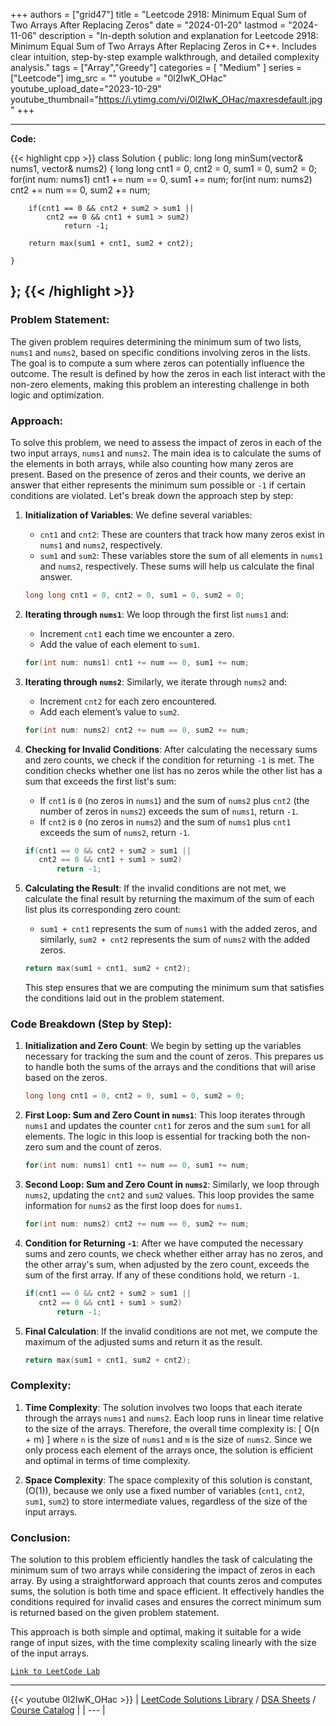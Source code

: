 
+++
authors = ["grid47"]
title = "Leetcode 2918: Minimum Equal Sum of Two Arrays After Replacing Zeros"
date = "2024-01-20"
lastmod = "2024-11-06"
description = "In-depth solution and explanation for Leetcode 2918: Minimum Equal Sum of Two Arrays After Replacing Zeros in C++. Includes clear intuition, step-by-step example walkthrough, and detailed complexity analysis."
tags = ["Array","Greedy"]
categories = [
    "Medium"
]
series = ["Leetcode"]
img_src = ""
youtube = "0l2IwK_OHac"
youtube_upload_date="2023-10-29"
youtube_thumbnail="https://i.ytimg.com/vi/0l2IwK_OHac/maxresdefault.jpg"
+++



---
**Code:**

{{< highlight cpp >}}
class Solution {
public:
    long long minSum(vector<int>& nums1, vector<int>& nums2) {
        long long cnt1 = 0, cnt2 = 0, sum1 = 0, sum2 = 0;
        for(int num: nums1) cnt1 += num == 0, sum1 += num;
        for(int num: nums2) cnt2 += num == 0, sum2 += num;

        if(cnt1 == 0 && cnt2 + sum2 > sum1 ||
            cnt2 == 0 && cnt1 + sum1 > sum2)
                return -1;

        return max(sum1 + cnt1, sum2 + cnt2);

    }
};
{{< /highlight >}}
---

### Problem Statement:
The given problem requires determining the minimum sum of two lists, `nums1` and `nums2`, based on specific conditions involving zeros in the lists. The goal is to compute a sum where zeros can potentially influence the outcome. The result is defined by how the zeros in each list interact with the non-zero elements, making this problem an interesting challenge in both logic and optimization.

### Approach:
To solve this problem, we need to assess the impact of zeros in each of the two input arrays, `nums1` and `nums2`. The main idea is to calculate the sums of the elements in both arrays, while also counting how many zeros are present. Based on the presence of zeros and their counts, we derive an answer that either represents the minimum sum possible or `-1` if certain conditions are violated. Let's break down the approach step by step:

1. **Initialization of Variables**:
   We define several variables:
   - `cnt1` and `cnt2`: These are counters that track how many zeros exist in `nums1` and `nums2`, respectively.
   - `sum1` and `sum2`: These variables store the sum of all elements in `nums1` and `nums2`, respectively. These sums will help us calculate the final answer.

   ```cpp
   long long cnt1 = 0, cnt2 = 0, sum1 = 0, sum2 = 0;
   ```

2. **Iterating through `nums1`**:
   We loop through the first list `nums1` and:
   - Increment `cnt1` each time we encounter a zero.
   - Add the value of each element to `sum1`.

   ```cpp
   for(int num: nums1) cnt1 += num == 0, sum1 += num;
   ```

3. **Iterating through `nums2`**:
   Similarly, we iterate through `nums2` and:
   - Increment `cnt2` for each zero encountered.
   - Add each element’s value to `sum2`.

   ```cpp
   for(int num: nums2) cnt2 += num == 0, sum2 += num;
   ```

4. **Checking for Invalid Conditions**:
   After calculating the necessary sums and zero counts, we check if the condition for returning `-1` is met. The condition checks whether one list has no zeros while the other list has a sum that exceeds the first list's sum:
   - If `cnt1` is `0` (no zeros in `nums1`) and the sum of `nums2` plus `cnt2` (the number of zeros in `nums2`) exceeds the sum of `nums1`, return `-1`.
   - If `cnt2` is `0` (no zeros in `nums2`) and the sum of `nums1` plus `cnt1` exceeds the sum of `nums2`, return `-1`.

   ```cpp
   if(cnt1 == 0 && cnt2 + sum2 > sum1 ||
      cnt2 == 0 && cnt1 + sum1 > sum2)
          return -1;
   ```

5. **Calculating the Result**:
   If the invalid conditions are not met, we calculate the final result by returning the maximum of the sum of each list plus its corresponding zero count:
   - `sum1 + cnt1` represents the sum of `nums1` with the added zeros, and similarly, `sum2 + cnt2` represents the sum of `nums2` with the added zeros.

   ```cpp
   return max(sum1 + cnt1, sum2 + cnt2);
   ```

   This step ensures that we are computing the minimum sum that satisfies the conditions laid out in the problem statement.

### Code Breakdown (Step by Step):
1. **Initialization and Zero Count**:
   We begin by setting up the variables necessary for tracking the sum and the count of zeros. This prepares us to handle both the sums of the arrays and the conditions that will arise based on the zeros.

   ```cpp
   long long cnt1 = 0, cnt2 = 0, sum1 = 0, sum2 = 0;
   ```

2. **First Loop: Sum and Zero Count in `nums1`**:
   This loop iterates through `nums1` and updates the counter `cnt1` for zeros and the sum `sum1` for all elements. The logic in this loop is essential for tracking both the non-zero sum and the count of zeros.

   ```cpp
   for(int num: nums1) cnt1 += num == 0, sum1 += num;
   ```

3. **Second Loop: Sum and Zero Count in `nums2`**:
   Similarly, we loop through `nums2`, updating the `cnt2` and `sum2` values. This loop provides the same information for `nums2` as the first loop does for `nums1`.

   ```cpp
   for(int num: nums2) cnt2 += num == 0, sum2 += num;
   ```

4. **Condition for Returning `-1`**:
   After we have computed the necessary sums and zero counts, we check whether either array has no zeros, and the other array's sum, when adjusted by the zero count, exceeds the sum of the first array. If any of these conditions hold, we return `-1`.

   ```cpp
   if(cnt1 == 0 && cnt2 + sum2 > sum1 ||
      cnt2 == 0 && cnt1 + sum1 > sum2)
          return -1;
   ```

5. **Final Calculation**:
   If the invalid conditions are not met, we compute the maximum of the adjusted sums and return it as the result.

   ```cpp
   return max(sum1 + cnt1, sum2 + cnt2);
   ```

### Complexity:
1. **Time Complexity**:
   The solution involves two loops that each iterate through the arrays `nums1` and `nums2`. Each loop runs in linear time relative to the size of the arrays. Therefore, the overall time complexity is:
   \[
   O(n + m)
   \]
   where `n` is the size of `nums1` and `m` is the size of `nums2`. Since we only process each element of the arrays once, the solution is efficient and optimal in terms of time complexity.

2. **Space Complexity**:
   The space complexity of this solution is constant, \(O(1)\), because we only use a fixed number of variables (`cnt1`, `cnt2`, `sum1`, `sum2`) to store intermediate values, regardless of the size of the input arrays.

### Conclusion:
The solution to this problem efficiently handles the task of calculating the minimum sum of two arrays while considering the impact of zeros in each array. By using a straightforward approach that counts zeros and computes sums, the solution is both time and space efficient. It effectively handles the conditions required for invalid cases and ensures the correct minimum sum is returned based on the given problem statement.

This approach is both simple and optimal, making it suitable for a wide range of input sizes, with the time complexity scaling linearly with the size of the input arrays.

[`Link to LeetCode Lab`](https://leetcode.com/problems/minimum-equal-sum-of-two-arrays-after-replacing-zeros/description/)

---
{{< youtube 0l2IwK_OHac >}}
| [LeetCode Solutions Library](https://grid47.xyz/leetcode/) / [DSA Sheets](https://grid47.xyz/sheets/) / [Course Catalog](https://grid47.xyz/courses/) |
| --- |
